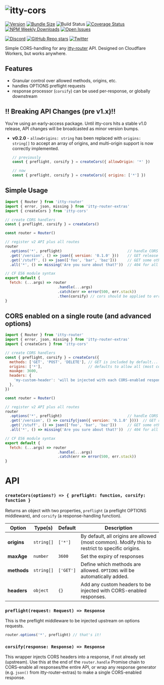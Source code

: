 # ![itty-cors](https://user-images.githubusercontent.com/865416/193479569-da9e4d63-cd0e-44da-ab00-43322bf4cd51.png)

[![Version](https://img.shields.io/npm/v/itty-cors.svg?style=flat-square)](https://npmjs.com/package/itty-cors)
[![Bundle Size](https://img.shields.io/bundlephobia/minzip/itty-cors?style=flat-square)](https://bundlephobia.com/result?p=itty-cors)
![Build Status](https://img.shields.io/github/workflow/status/kwhitley/itty-cors/build?style=flat-square)
[![Coverage Status](https://img.shields.io/coveralls/github/kwhitley/itty-cors/v0.x?style=flat-square)](https://coveralls.io/github/kwhitley/itty-cors?branch=v0.x)
[![NPM Weekly Downloads](https://img.shields.io/npm/dw/itty-cors?style=flat-square)](https://npmjs.com/package/itty-cors)
[![Open Issues](https://img.shields.io/github/issues/kwhitley/itty-cors?style=flat-square)](https://github.com/kwhitley/itty-cors/issues)

[![Discord](https://img.shields.io/discord/832353585802903572?style=flat-square)](https://discord.com/channels/832353585802903572)
[![GitHub Repo stars](https://img.shields.io/github/stars/kwhitley/itty-cors?style=social)](https://github.com/kwhitley/itty-cors)
[![Twitter](https://img.shields.io/twitter/follow/kevinrwhitley.svg?style=social&label=Follow)](https://www.twitter.com/kevinrwhitley)

Simple CORS-handling for any [itty-router](https://npmjs.com/package/itty-router) API.  Designed on Cloudflare Workers, but works anywhere.

## Features
- Granular control over allowed methods, origins, etc.
- handles OPTIONS preflight requests
- response processor (`corsify`) can be used per-response, or globally downstream

## !! Breaking API Changes (pre v1.x)!!
You're using an early-access package.  Until itty-cors hits a stable v1.0 release, API changes will be broadcasted as minor version bumps.
- **v0.2.0** - `allowOrigins: string` has been replaced with `origins: string[]` to accept an array of origins, and multi-origin support is now correctly implemented.
  ```js
  // previously
  const { preflight, corsify } = createCors({ allowOrigin: '*' })

  // now
  const { preflight, corsify } = createCors({ origins: ['*'] })
  ```

## Simple Usage
```js
import { Router } from 'itty-router'
import { error, json, missing } from 'itty-router-extras'
import { createCors } from 'itty-cors'

// create CORS handlers
const { preflight, corsify } = createCors()

const router = Router()

// register v2 API plus all routes
router
  .options('*', preflight)                              // handle CORS preflight/OPTIONS requests
  .get('/version', () => json({ version: '0.1.0' }))    // GET release version
  .get('/stuff', () => json(['foo', 'bar', 'baz']))     // GET some other random stuff
  .all('*', () => missing('Are you sure about that?'))  // 404 for all else

// CF ES6 module syntax
export default {
  fetch: (...args) => router
                        .handle(...args)
                        .catch(err => error(500, err.stack))
                        .then(corsify) // cors should be applied to error responses as well
}
```

## CORS enabled on a single route (and advanced options)
```js
import { Router } from 'itty-router'
import { error, json, missing } from 'itty-router-extras'
import { createCors } from 'itty-cors'

// create CORS handlers
const { preflight, corsify } = createCors({
  methods: ['GET', 'POST', 'DELETE'], // GET is included by default... omit this if only using GET
  origins: ['*'],                     // defaults to allow all (most common).  Restrict if needed.
  maxAge: 3600,
  headers: {
    'my-custom-header': 'will be injected with each CORS-enabled response',
  },
})

const router = Router()

// register v2 API plus all routes
router
  .options('*', preflight)                              // handle CORS preflight/OPTIONS requests
  .get('/version', () => corsify(json({ version: '0.1.0' })))  // GET release version (CORS-enabled)
  .get('/stuff', () => json(['foo', 'bar', 'baz']))     // GET some other random stuff (no CORS allowed)
  .all('*', () => missing('Are you sure about that?'))  // 404 for all else

// CF ES6 module syntax
export default {
  fetch: (...args) => router
                        .handle(...args)
                        .catch(err => error(500, err.stack))
}
```

# API

### `createCors(options?) => { preflight: function, corsify: function }`
Returns an object with two properties, `preflight` (a preflight OPTIONS middleware), and `corsify` (a response-handling function).

| Option | Type(s) | Default | Description |
| --- | --- | --- | --- |
| **origins** | `string[]` | `['*']` | By default, all origins are allowed (most common).  Modify this to restrict to specific origins.
| **maxAge** | `number` | `3600` | Set the expiry of responses
| **methods** | `string[]` | `['GET']` | Define which methods are allowed.  `OPTIONS` will be automatically added.
| **headers** | `object` | `{}` | Add any custom headers to be injected with CORS-enabled responses.

### `preflight(request: Request) => Response`
This is the preflight middleware to be injected upstream on options requests.
```js
router.options('*', preflight) // that's it!
```

### `corsify(response: Response) => Response`
This wrapper injects CORS headers into a response, if not already set (upstream).  Use this at the end of the `router.handle` Promise chain to CORS-enable all responses/the entire API, or wrap any response generator (e.g. `json()` from itty-router-extras) to make a single CORS-enabled response.
